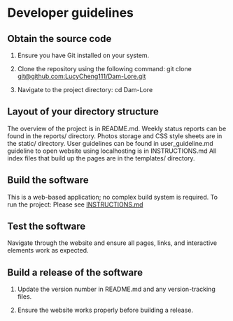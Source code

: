 # Developer guidelines
 
 ## Obtain the source code
 1. Ensure you have Git installed on your system.
 
 2. Clone the repository using the following command:
      git clone [git@github.com:LucyCheng111/Dam-Lore.git](https://github.com/LucyCheng111/Dam-Lore.git)
 
 4. Navigate to the project directory:
      cd Dam-Lore
 
 ## Layout of your directory structure
 The overview of the project is in README.md. 
 Weekly status reports can be found in the reports/ directory. 
 Photos storage and CSS style sheets are in the static/ directory. 
 User guidelines can be found in user_guideline.md
 guideline to open website using localhosting is in INSTRUCTIONS.md
 All index files that build up the pages are in the templates/ directory. 
 
 ## Build the software
 This is a web-based application; no complex build system is required. To run the project:
 Please see [INSTRUCTIONS.md](INSTRUCTIONS.md)

 
 
 ## Test the software
 
 Navigate through the website and ensure all pages, links, and interactive elements work as expected.
 
 
 
 ## Build a release of the software
 
 1. Update the version number in README.md and any version-tracking files.
 
 2. Ensure the website works properly before building a release.
